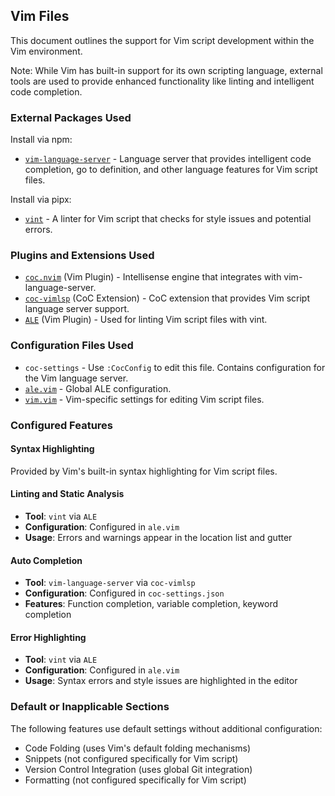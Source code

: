 ## Vim Files

This document outlines the support for Vim script development within the Vim environment.

Note: While Vim has built-in support for its own scripting language, external tools are used to provide enhanced functionality like linting and intelligent code completion.

### External Packages Used

Install via npm:
* [`vim-language-server`](https://github.com/iamcco/vim-language-server) - Language server that provides intelligent code completion, go to definition, and other language features for Vim script files.

Install via pipx:
* [`vint`](https://github.com/Vimjas/vint) - A linter for Vim script that checks for style issues and potential errors.

### Plugins and Extensions Used

* [`coc.nvim`](https://github.com/neoclide/coc.nvim) (Vim Plugin) - Intellisense engine that integrates with vim-language-server.
* [`coc-vimlsp`](https://github.com/iamcco/coc-vimlsp) (CoC Extension) - CoC extension that provides Vim script language server support.
* [`ALE`](https://github.com/dense-analysis/ale) (Vim Plugin) - Used for linting Vim script files with vint.

### Configuration Files Used

* `coc-settings` - Use `:CocConfig` to edit this file. Contains configuration for the Vim language server.
* [`ale.vim`](../.vim/pack/settings/start/settings/plugin/ale.vim) - Global ALE configuration.
* [`vim.vim`](../.vim/pack/settings/start/settings/after/ftplugin/vim.vim) - Vim-specific settings for editing Vim script files.

### Configured Features

#### Syntax Highlighting
Provided by Vim's built-in syntax highlighting for Vim script files.

#### Linting and Static Analysis
* **Tool**: `vint` via `ALE`
* **Configuration**: Configured in `ale.vim`
* **Usage**: Errors and warnings appear in the location list and gutter

#### Auto Completion
* **Tool**: `vim-language-server` via `coc-vimlsp`
* **Configuration**: Configured in `coc-settings.json`
* **Features**: Function completion, variable completion, keyword completion

#### Error Highlighting
* **Tool**: `vint` via `ALE`
* **Configuration**: Configured in `ale.vim`
* **Usage**: Syntax errors and style issues are highlighted in the editor

### Default or Inapplicable Sections

The following features use default settings without additional configuration:
* Code Folding (uses Vim's default folding mechanisms)
* Snippets (not configured specifically for Vim script)
* Version Control Integration (uses global Git integration)
* Formatting (not configured specifically for Vim script)
